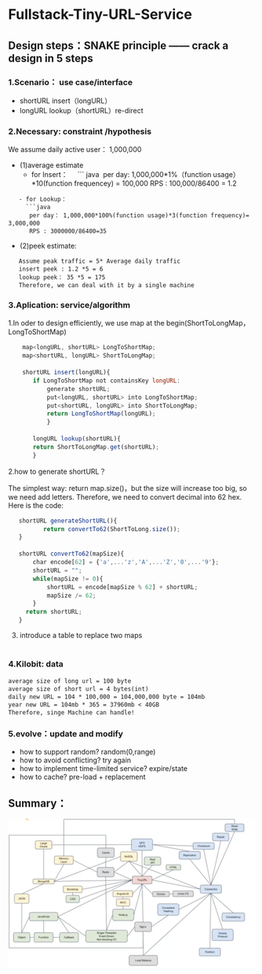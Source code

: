 # Fullstack-Tiny-URL-Service
## Design steps：SNAKE principle —— crack a design in 5 steps
### 1.Scenario： use case/interface
* shortURL insert（longURL）   
* longURL lookup（shortURL）re-direct

### 2.Necessary: constraint /hypothesis 

 We assume daily active user： 1,000,000
  - (1)average estimate
    - for Insert：
     ``` java 
      per day: 1,000,000*1%（function usage）*10(function frequencey) = 100,000 
      RPS : 100,000/86400 = 1.2
```
   - for Lookup：
     ```java
      per day： 1,000,000*100%(function usage)*3(function frequency)= 3,000,000
      RPS : 3000000/86400=35  
 ```
  - (2)peek estimate:
  ```
     Assume peak traffic = 5* Average daily traffic
     insert peek : 1.2 *5 = 6
     lookup peek： 35 *5 = 175
     Therefore, we can deal with it by a single machine
```
### 3.Aplication: service/algorithm
1.In oder to design efficiently, we use map at the begin(ShortToLongMap， LongToShortMap)
```javascript
    map<longURL, shortURL> LongToShortMap;
    map<shortURL, longURL> ShortToLongMap;
    
    shortURL insert(longURL){
       if LongToShortMap not containsKey longURL:
           generate shortURL;
           put<longURL, shortURL> into LongToShortMap;
           put<shortURL, longURL> into ShortToLongMap;
           return LongToShortMap(longURL);
           }
       
       longURL lookup(shortURL){
       return ShortToLongMap.get(shortURL);
       }
 ```   
2.how to generate shortURL？

The simplest way: return map.size()，but the size will increase too big, so we need add letters.
Therefore, we need to convert decimal into 62 hex. Here is the code:
 ```javascript   
    shortURL generateShortURL(){
           return convertTo62(ShortToLong.size());
    }
    
    shortURL convertTo62(mapSize){
        char encode[62] = {'a',...'z','A',...'Z','0',...'9'};
        shortURL = "";
        while(mapSize != 0){
            shortURL = encode[mapSize % 62] + shortURL;
            mapSize /= 62;
        }
      return shortURL;
    }
 ```   
3. introduce a table to replace two maps                                                                                       
                                                                                 
### 4.Kilobit: data 

    average size of long url = 100 byte
    average size of short url = 4 bytes(int)
    daily new URL = 104 * 100,000 = 104,000,000 byte = 104mb
    year new URL = 104mb * 365 = 37960mb < 40GB
    Therefore, singe Machine can handle!

### 5.evolve：update and modify
* how to support random? random(0,range)
* how to avoid conflicting? try again
* how to implement time-limited service? expire/state
* how to cache? pre-load  + replacement

## Summary：

  <img src="https://github.com/Attriumph/Fullstack-Tiny-URL-Service/blob/master/images/summary.png" alt="summary" width="800" style="display:inline" />


